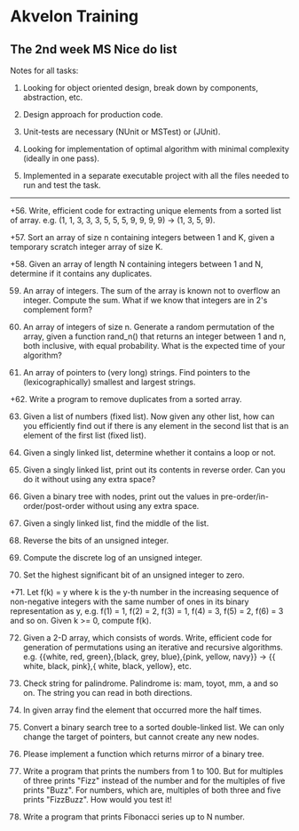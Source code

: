 # Akvelon Training
## The 2nd week MS Nice do list

Notes for all tasks:
1) Looking for object oriented design, break down by components, abstraction, etc.

2) Design approach for production code.

3) Unit-tests are necessary (NUnit or MSTest) or (JUnit).

4) Looking for implementation of optimal algorithm with minimal complexity (ideally in one pass).

5) Implemented in a separate executable project with all the files needed to run and test the task.

___

+56. Write, efficient code for extracting unique elements from a sorted list of array. e.g. (1, 1, 3, 3, 3, 5, 5,
5, 9, 9, 9, 9) -> (1, 3, 5, 9).

+57. Sort an array of size n containing integers between 1 and K, given a temporary scratch integer
array of size K.

+58. Given an array of length N containing integers between 1 and N, determine if it contains any
duplicates.

59. An array of integers. The sum of the array is known not to overflow an integer. Compute the sum.
What if we know that integers are in 2's complement form?

60. An array of integers of size n. Generate a random permutation of the array, given a function
rand_n() that returns an integer between 1 and n, both inclusive, with equal probability. What is the
expected time of your algorithm?

61. An array of pointers to (very long) strings. Find pointers to the (lexicographically) smallest and
largest strings.

+62. Write a program to remove duplicates from a sorted array.

63. Given a list of numbers (fixed list). Now given any other list, how can you efficiently find out if
there is any element in the second list that is an element of the first list (fixed list).

64. Given a singly linked list, determine whether it contains a loop or not.

65. Given a singly linked list, print out its contents in reverse order. Can you do it without using any
extra space?

66. Given a binary tree with nodes, print out the values in pre-order/in-order/post-order without
using any extra space.

67. Given a singly linked list, find the middle of the list.

68. Reverse the bits of an unsigned integer.

69. Compute the discrete log of an unsigned integer.

70. Set the highest significant bit of an unsigned integer to zero.

+71. Let f(k) = y where k is the y-th number in the increasing sequence of non-negative integers with
the same number of ones in its binary representation as y, e.g. f(1) = 1, f(2) = 2, f(3) = 1, f(4) = 3, f(5) = 2,
f(6) = 3 and so on. Given k >= 0, compute f(k).

72. Given a 2-D array, which consists of words. Write, efficient code for generation of permutations
using an iterative and recursive algorithms. e.g. {{white, red, green},{black, grey, blue},{pink, yellow,
navy}} -> {{ white, black, pink},{ white, black, yellow}, etc.

73. Check string for palindrome. Palindrome is: mam, toyot, mm, a and so on. The string you can read
in both directions.

74. In given array find the element that occurred more the half times.

75. Convert a binary search tree to a sorted double-linked list. We can only change the target of 
pointers, but cannot create any new nodes.

76. Please implement a function which returns mirror of a binary tree.

77. Write a program that prints the numbers from 1 to 100. But for multiples of three prints "Fizz"
instead of the number and for the multiples of five prints "Buzz". For numbers, which are, multiples of
both three and five prints "FizzBuzz". How would you test it!

78. Write a program that prints Fibonacci series up to N number.
